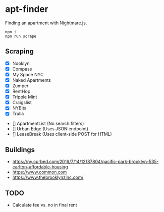 # apt-finder

Finding an apartment with Nightmare.js.

```
npm i
npm run scrape
```

## Scraping

- [x] Nooklyn
- [x] Compass
- [x] My Space NYC
- [x] Naked Apartments
- [x] Zumper
- [x] RentHop
- [x] Tripple Mint
- [x] Craigslist
- [x] NYBits
- [x] Trulia
- [] ApartmentList (No search filters)
- [] Urban Edge (Uses JSON endpoint)
- [] LeaseBreak (Uses client-side POST for HTML)

## Buildings

- https://ny.curbed.com/2016/7/14/12187804/pacific-park-brooklyn-535-carlton-affordable-housing
- https://www.common.com
- https://www.thebrooklynzinc.com/

## TODO

- Calculate fee vs. no in final rent